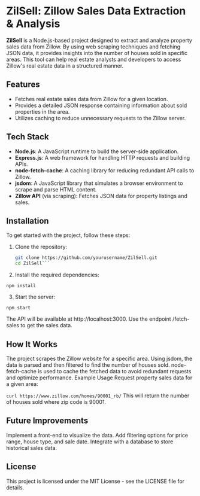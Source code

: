 # ZilSell: Zillow Sales Data Extraction & Analysis

**ZilSell** is a Node.js-based project designed to extract and analyze property sales data from Zillow. By using web scraping techniques and fetching JSON data, it provides insights into the number of houses sold in specific areas. This tool can help real estate analysts and developers to access Zillow's real estate data in a structured manner.

## Features
- Fetches real estate sales data from Zillow for a given location.
- Provides a detailed JSON response containing information about sold properties in the area.
- Utilizes caching to reduce unnecessary requests to the Zillow server.

## Tech Stack
- **Node.js**: A JavaScript runtime to build the server-side application.
- **Express.js**: A web framework for handling HTTP requests and building APIs.
- **node-fetch-cache**: A caching library for reducing redundant API calls to Zillow.
- **jsdom**: A JavaScript library that simulates a browser environment to scrape and parse HTML content.
- **Zillow API** (via scraping): Fetches JSON data for property listings and sales.

## Installation

To get started with the project, follow these steps:

1. Clone the repository:
   ```bash
   git clone https://github.com/yourusername/ZilSell.git
   cd ZilSell```
2. Install the required dependencies:

```
npm install
```

3. Start the server:

```
npm start
```

The API will be available at http://localhost:3000. Use the endpoint /fetch-sales to get the sales data.

## How It Works
The project scrapes the Zillow website for a specific area.
Using jsdom, the data is parsed and then filtered to find the number of houses sold.
node-fetch-cache is used to cache the fetched data to avoid redundant requests and optimize performance.
Example Usage
Request property sales data for a given area:


`curl https://www.zillow.com/homes/90001_rb/`
This will return the number of houses sold where zip code is 90001.

## Future Improvements
Implement a front-end to visualize the data.
Add filtering options for price range, house type, and sale date.
Integrate with a database to store historical sales data.

## License
This project is licensed under the MIT License - see the LICENSE file for details.







